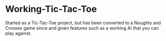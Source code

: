 # Working-Tic-Tac-Toe
Started as a Tic-Tac-Toe project, but has been converted to a Noughts and Crosses game since and given features such as a working AI that you can play against.
